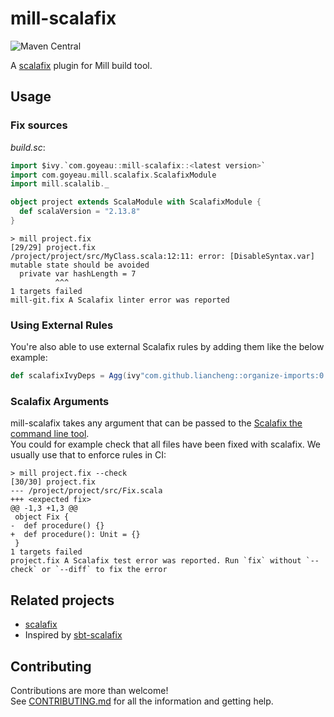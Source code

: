 # mill-scalafix

![Maven Central](https://img.shields.io/maven-central/v/com.goyeau/mill-scalafix_mill0.10_2.13)

A [scalafix](https://scalacenter.github.io/scalafix) plugin for Mill build tool.


## Usage

### Fix sources

*build.sc*:
```scala
import $ivy.`com.goyeau::mill-scalafix::<latest version>`
import com.goyeau.mill.scalafix.ScalafixModule
import mill.scalalib._

object project extends ScalaModule with ScalafixModule {
  def scalaVersion = "2.13.8"
}
```

```shell script
> mill project.fix
[29/29] project.fix
/project/project/src/MyClass.scala:12:11: error: [DisableSyntax.var] mutable state should be avoided
  private var hashLength = 7
          ^^^
1 targets failed
mill-git.fix A Scalafix linter error was reported
```

### Using External Rules

You're also able to use external Scalafix rules by adding them like the below
example:

```scala
def scalafixIvyDeps = Agg(ivy"com.github.liancheng::organize-imports:0.6.0")
```

### Scalafix Arguments

mill-scalafix takes any argument that can be passed to the [Scalafix the command line tool](https://scalacenter.github.io/scalafix/docs/users/installation.html#command-line).  
You could for example check that all files have been fixed with scalafix. We usually use that to enforce rules in CI:
```shell script
> mill project.fix --check
[30/30] project.fix 
--- /project/project/src/Fix.scala
+++ <expected fix>
@@ -1,3 +1,3 @@
 object Fix {
-  def procedure() {}
+  def procedure(): Unit = {}
 }
1 targets failed
project.fix A Scalafix test error was reported. Run `fix` without `--check` or `--diff` to fix the error
```


## Related projects

* [scalafix](https://github.com/scalacenter/scalafix)
* Inspired by [sbt-scalafix](https://github.com/scalacenter/sbt-scalafix)


## Contributing

Contributions are more than welcome!  
See [CONTRIBUTING.md](CONTRIBUTING.md) for all the information and getting help.
